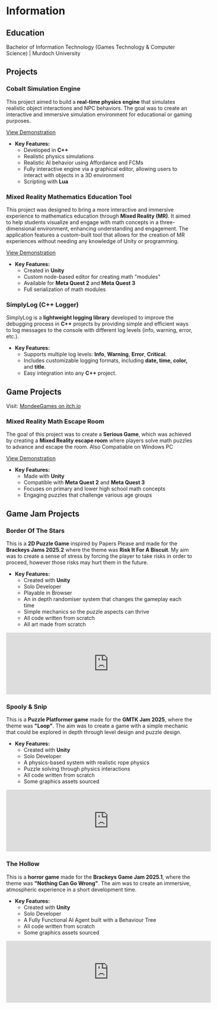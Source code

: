 # Information

## Education

Bachelor of Information Technology (Games Technology & Computer Science) | Murdoch University

## Projects

### Cobalt Simulation Engine

This project aimed to build a **real-time physics engine** that simulates realistic object interactions and NPC behaviors. The goal was to create an interactive and immersive simulation environment for educational or gaming purposes.

[View Demonstration](https://youtu.be/vwD3f5bb_24)

- **Key Features:**
  - Developed in **C++**
  - Realistic physics simulations
  - Realistic AI behavior using Affordance and FCMs
  - Fully interactive engine via a graphical editor, allowing users to interact with objects in a 3D environment
  - Scripting with **Lua**

### Mixed Reality Mathematics Education Tool

This project was designed to bring a more interactive and immersive experience to mathematics education through **Mixed Reality (MR)**. It aimed to help students visualize and engage with math concepts in a three-dimensional environment, enhancing understanding and engagement. The application features a custom-built tool that allows for the creation of MR experiences without needing any knowledge of Unity or programming.

[View Demonstration](https://youtu.be/WbLa0Y6N3P8)

- **Key Features:**
  - Created in **Unity**
  - Custom node-based editor for creating math "modules"
  - Available for **Meta Quest 2** and **Meta Quest 3**
  - Full serialization of math modules

### SimplyLog (C++ Logger)

SimplyLog is a **lightweight logging library** developed to improve the debugging process in **C++** projects by providing simple and efficient ways to log messages to the console with different log levels (info, warning, error, etc.).

- **Key Features:**
  -   Supports multiple log levels: **Info**, **Warning**, **Error**, **Critical**.
	-   Includes customizable logging formats, including **date, time, color,** and **title**.
	-   Easy integration into any **C++** project.

## Game Projects

Visit: [MondeeGames on itch.io](https://mondeegames.itch.io/)

### Mixed Reality Math Escape Room

The goal of this project was to create a **Serious Game**, which was achieved by creating a **Mixed Reality escape room** where players solve math puzzles to advance and escape the room. Also Compatiable on Windows PC

[View Demonstration](https://youtu.be/xYJjRQUMFg4)

- **Key Features:**
  - Made with **Unity**
  - Compatible with **Meta Quest 2** and **Meta Quest 3**
  - Focuses on primary and lower high school math concepts
  - Engaging puzzles that challenge various age groups

## Game Jam Projects

### Border Of The Stars

This is a **2D Puzzle Game** inspired by Papers Please and made for the **Brackeys Jams 2025.2** where the theme was **Risk It For A Biscuit**. My aim was to create a sense of stress by forcing the player to take risks in order to proceed, however those risks may hurt them in the future.

- **Key Features:**
  - Created with **Unity**
  - Solo Developer
  - Playable in Browser
  - An in depth randomiser system that changes the gameplay each time
  - Simple mechanics so the puzzle aspects can thrive
  - All code written from scratch
  - All art made from scratch

<iframe frameborder="0" src="https://itch.io/embed/3852064?bg_color=254100&amp;fg_color=a3f200&amp;link_color=ffffff&amp;border_color=686527" width="552" height="167"><a href="https://mondeegames.itch.io/border-of-the-stars">Border Of The Stars by Mondee</a></iframe>

### Spooly & Snip

This is a **Puzzle Platformer game** made for the **GMTK Jam 2025**, where the theme was **"Loop"**. The aim was to create a game with a simple mechanic that could be explored in depth through level design and puzzle design.

- **Key Features:**
  - Created with **Unity**
  - Solo Developer
  - A physics-based system with realistic rope physics
  - Puzzle solving through physics interactions
  - All code written from scratch
  - Some graphics assets sourced

<iframe frameborder="0" src="https://itch.io/embed/3782461?bg_color=00b0b0&amp;fg_color=000000&amp;link_color=ffffff&amp;border_color=21a1a1" width="552" height="167"><a href="https://mondeegames.itch.io/spooly-snip">Spooly &amp; Snip by Mondee</a></iframe>

### The Hollow

This is a **horror game** made for the **Brackeys Game Jam 2025.1**, where the theme was **"Nothing Can Go Wrong"**. The aim was to create an immersive, atmospheric experience in a short development time.

- **Key Features:**
  - Created with **Unity**
  - Solo Developer
  - A Fully Functional AI Agent built with a Behaviour Tree
  - All code written from scratch
  - Some graphics assets sourced

<iframe frameborder="0" src="https://itch.io/embed/3349155?bg_color=eacf9a&amp;fg_color=ffffff&amp;link_color=fa5c5c&amp;border_color=9e5536" width="552" height="167"><a href="https://mondeegames.itch.io/the-hollow">The Hollow by Mondee</a></iframe>

